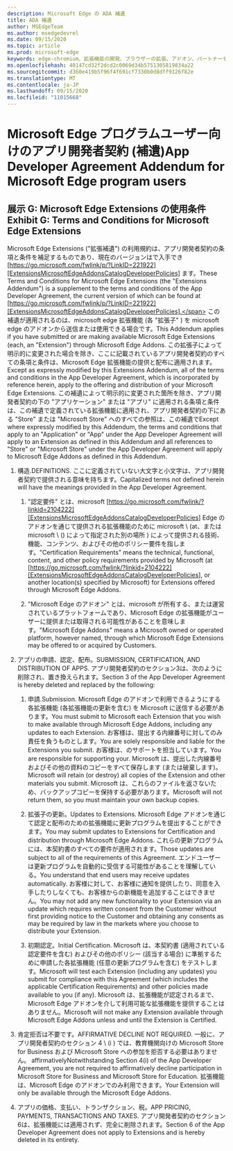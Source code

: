 ```yaml
---
description: Microsoft Edge の ADA 補遺
title: ADA 補遺
author: MSEdgeTeam
ms.author: msedgedevrel
ms.date: 09/15/2020
ms.topic: article
ms.prod: microsoft-edge
keywords: edge-chromium、拡張機能の開発、ブラウザーの拡張、アドオン、パートナーセンター、開発者
ms.openlocfilehash: 40147cd32f2dcd2c0069d34b5751305819834a22
ms.sourcegitcommit: d360e419b5f96f4f691cf7330b0d8dff9126f82e
ms.translationtype: MT
ms.contentlocale: ja-JP
ms.lasthandoff: 09/15/2020
ms.locfileid: "11015668"
---
```

# <span data-ttu-id="0f911-104">Microsoft Edge プログラムユーザー向けのアプリ開発者契約 (補遺)</span><span class="sxs-lookup"><span data-stu-id="0f911-104">App Developer Agreement Addendum for Microsoft Edge program users</span></span>  

## <span data-ttu-id="0f911-105">展示 G: Microsoft Edge Extensions の使用条件</span><span class="sxs-lookup"><span data-stu-id="0f911-105">Exhibit G: Terms and Conditions for Microsoft Edge Extensions</span></span>  

<span data-ttu-id="0f911-106">Microsoft Edge Extensions ("拡張補遺") の利用規約は、アプリ開発者契約の条項と条件を補足するものであり、現在のバージョンはで入手でき [https://go.microsoft.com/fwlink/p/?LinkID=221922][ExtensionsMicrosoftEdgeAddonsCatalogDeveloperPolicies] ます。</span><span class="sxs-lookup"><span data-stu-id="0f911-106">These Terms and Conditions for Microsoft Edge Extensions \(the "Extensions Addendum"\) is a supplement to the terms and conditions of the App Developer Agreement, the current version of which can be found at [https://go.microsoft.com/fwlink/p/?LinkID=221922][ExtensionsMicrosoftEdgeAddonsCatalogDeveloperPolicies].</span></span>  <span data-ttu-id="0f911-107">この補遺が適用されるのは、microsoft edge 拡張機能 (各 "拡張子" \) を microsoft edge のアドオンから送信または使用できる場合です。</span><span class="sxs-lookup"><span data-stu-id="0f911-107">This Addendum applies if you have submitted or are making available Microsoft Edge Extensions \(each, an "Extension"\) through Microsoft Edge Addons.</span></span>  <span data-ttu-id="0f911-108">この拡張子によって明示的に変更された場合を除き、ここに記載されているアプリ開発者契約のすべての条項と条件は、Microsoft Edge 拡張機能の提供と配布に適用されます。</span><span class="sxs-lookup"><span data-stu-id="0f911-108">Except as expressly modified by this Extensions Addendum, all of the terms and conditions in the App Developer Agreement, which is incorporated by reference herein, apply to the offering and distribution of your Microsoft Edge Extensions.</span></span>  <span data-ttu-id="0f911-109">この補遺によって明示的に変更された箇所を除き、アプリ開発者契約の下の "アプリケーション" または "アプリ" に適用される条項と条件は、この補遺で定義されている拡張機能に適用され、アプリ開発者契約の下にある "Store" または "Microsoft Store" へのすべての参照は、この補遺で</span><span class="sxs-lookup"><span data-stu-id="0f911-109">Except where expressly modified by this Addendum, the terms and conditions that apply to an "Application" or "App" under the App Developer Agreement will apply to an Extension as defined in this Addendum and all references to "Store" or "Microsoft Store" under the App Developer Agreement will apply to Microsoft Edge Addons as defined in this Addendum.</span></span>  

1.  <span data-ttu-id="0f911-110">構造.</span><span class="sxs-lookup"><span data-stu-id="0f911-110">DEFINITIONS.</span></span>  <span data-ttu-id="0f911-111">ここに定義されていない大文字と小文字は、アプリ開発者契約で提供される意味を持ちます。</span><span class="sxs-lookup"><span data-stu-id="0f911-111">Capitalized terms not defined herein will have the meanings provided in the App Developer Agreement.</span></span>  

    1.  <span data-ttu-id="0f911-112">"認定要件" とは、microsoft [https://go.microsoft.com/fwlink/?linkid=2104222][ExtensionsMicrosoftEdgeAddonsCatalogDeveloperPolicies] Edge のアドオンを通じて提供される拡張機能のために microsoft \ (at、または microsoft \ () によって指定された別の場所 \) によって提供される技術、機能、コンテンツ、およびその他のポリシー要件を指します。</span><span class="sxs-lookup"><span data-stu-id="0f911-112">"Certification Requirements" means the technical, functional, content, and other policy requirements provided by Microsoft \(at [https://go.microsoft.com/fwlink/?linkid=2104222][ExtensionsMicrosoftEdgeAddonsCatalogDeveloperPolicies], or another location\(s\) specified by Microsoft\) for Extensions offered through Microsoft Edge Addons.</span></span>  

    1.  <span data-ttu-id="0f911-113">"Microsoft Edge のアドオン" とは、microsoft が所有する、または運営されているプラットフォームであり、Microsoft Edge の拡張機能がユーザーに提供または取得される可能性があることを意味します。</span><span class="sxs-lookup"><span data-stu-id="0f911-113">"Microsoft Edge Addons" means a Microsoft owned or operated platform, however named, through which Microsoft Edge Extensions may be offered to or acquired by Customers.</span></span>

1.  <span data-ttu-id="0f911-114">アプリの申請、認定、配布。</span><span class="sxs-lookup"><span data-stu-id="0f911-114">SUBMISSION, CERTIFICATION, AND DISTRIBUTION OF APPS.</span></span>  <span data-ttu-id="0f911-115">アプリ開発者契約のセクション3は、次のように削除され、置き換えられます。</span><span class="sxs-lookup"><span data-stu-id="0f911-115">Section 3 of the App Developer Agreement is hereby deleted and replaced by the following:</span></span>  

    1.  <span data-ttu-id="0f911-116">申請.</span><span class="sxs-lookup"><span data-stu-id="0f911-116">Submission.</span></span>  <span data-ttu-id="0f911-117">Microsoft Edge のアドオンで利用できるようにする各拡張機能 (各拡張機能の更新を含む) を Microsoft に送信する必要があります。</span><span class="sxs-lookup"><span data-stu-id="0f911-117">You must submit to Microsoft each Extension that you wish to make available through Microsoft Edge Addons, including any updates to each Extension.</span></span>  <span data-ttu-id="0f911-118">お客様は、提出する内線番号に対してのみ責任を負うものとします。</span><span class="sxs-lookup"><span data-stu-id="0f911-118">You are solely responsible and liable for the Extensions you submit.</span></span>  <span data-ttu-id="0f911-119">お客様は、のサポートを担当しています。</span><span class="sxs-lookup"><span data-stu-id="0f911-119">You are responsible for supporting your.</span></span>  <span data-ttu-id="0f911-120">Microsoft は、提出した内線番号およびその他の資料のコピーをすべて保存します (または破棄します)。</span><span class="sxs-lookup"><span data-stu-id="0f911-120">Microsoft will retain \(or destroy\) all copies of the Extension and other materials you submit.</span></span>  <span data-ttu-id="0f911-121">Microsoft は、これらのファイルを返さないため、バックアップコピーを保持する必要があります。</span><span class="sxs-lookup"><span data-stu-id="0f911-121">Microsoft will not return them, so you must maintain your own backup copies.</span></span>  

    1.  <span data-ttu-id="0f911-122">拡張子の更新。</span><span class="sxs-lookup"><span data-stu-id="0f911-122">Updates to Extensions.</span></span>  <span data-ttu-id="0f911-123">Microsoft Edge アドオンを通じて認定と配布のための拡張機能に更新プログラムを提出することができます。</span><span class="sxs-lookup"><span data-stu-id="0f911-123">You may submit updates to Extensions for Certification and distribution through Microsoft Edge Addons.</span></span>  <span data-ttu-id="0f911-124">これらの更新プログラムには、本契約書のすべての要件が適用されます。</span><span class="sxs-lookup"><span data-stu-id="0f911-124">Those updates are subject to all of the requirements of this Agreement.</span></span>  <span data-ttu-id="0f911-125">エンドユーザーは更新プログラムを自動的に受信する可能性があることを理解している。</span><span class="sxs-lookup"><span data-stu-id="0f911-125">You understand that end users may receive updates automatically.</span></span>  <span data-ttu-id="0f911-126">お客様に対して、お客様に通知を提供したり、同意を入手したりしなくても、お客様からの新機能を追加することはできません。</span><span class="sxs-lookup"><span data-stu-id="0f911-126">You may not add any new functionality to your Extension via an update which requires written consent from the Customer without first providing notice to the Customer and obtaining any consents as may be required by law in the markets where you choose to distribute your Extension.</span></span>  

    1.  <span data-ttu-id="0f911-127">初期認定。</span><span class="sxs-lookup"><span data-stu-id="0f911-127">Initial Certification.</span></span>  <span data-ttu-id="0f911-128">Microsoft は、本契約書 (適用されている認定要件を含む) およびその他のポリシー (該当する場合) に準拠するために申請した各拡張機能 (任意の更新プログラムを含む) をテストします。</span><span class="sxs-lookup"><span data-stu-id="0f911-128">Microsoft will test each Extension \(including any updates\) you submit for compliance with this Agreement \(which includes the applicable Certification Requirements\) and other policies made available to you \(if any\).</span></span>  <span data-ttu-id="0f911-129">Microsoft は、拡張機能が認定されるまで、Microsoft Edge アドオンを介して利用可能な拡張機能を提供することはありません。</span><span class="sxs-lookup"><span data-stu-id="0f911-129">Microsoft will not make any Extension available through Microsoft Edge Addons unless and until the Extension is Certified.</span></span>  

1.  <span data-ttu-id="0f911-130">肯定拒否は不要です。</span><span class="sxs-lookup"><span data-stu-id="0f911-130">AFFIRMATIVE DECLINE NOT REQUIRED.</span></span>  <span data-ttu-id="0f911-131">一般に、アプリ開発者契約のセクション 4 \ (i \) では、教育機関向けの Microsoft Store for Business および Microsoft Store への参加を拒否する必要はありません。 affirmatively</span><span class="sxs-lookup"><span data-stu-id="0f911-131">Notwithstanding Section 4\(i\) of the App Developer Agreement, you are not required to affirmatively decline participation in Microsoft Store for Business and Microsoft Store for Education.</span></span>  <span data-ttu-id="0f911-132">拡張機能は、Microsoft Edge のアドオンでのみ利用できます。</span><span class="sxs-lookup"><span data-stu-id="0f911-132">Your Extension will only be available through the Microsoft Edge Addons.</span></span>  

1.  <span data-ttu-id="0f911-133">アプリの価格、支払い、トランザクション、税。</span><span class="sxs-lookup"><span data-stu-id="0f911-133">APP PRICING, PAYMENTS, TRANSACTIONS AND TAXES.</span></span>  <span data-ttu-id="0f911-134">アプリ開発者契約のセクション6は、拡張機能には適用されず、完全に削除されます。</span><span class="sxs-lookup"><span data-stu-id="0f911-134">Section 6 of the App Developer Agreement does not apply to Extensions and is hereby deleted in its entirety.</span></span>  

<!-- image links  -->  

<!-- links -->  

[ExtensionsMicrosoftEdgeAddonsCatalogDeveloperPolicies]: developer-policies.md "Microsoft Edge のアドオンカタログ開発者ポリシー"  
